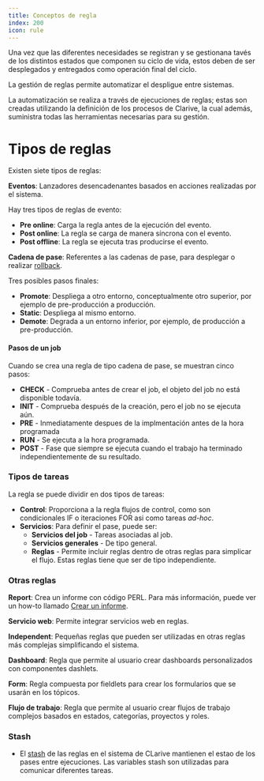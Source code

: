 ```yaml
---
title: Conceptos de regla
index: 200
icon: rule
---
```


Una vez que las diferentes necesidades se registran y se gestionana tavés de los
distintos estados que componen su ciclo de vida, estos deben de ser desplegados
y entregados como operación final del ciclo.

La gestión de reglas permite automatizar el despligue entre sistemas.

La automatización se realiza a través de ejecuciones de reglas; estas son creadas
utilizando la definición de los procesos de Clarive, la cual además, suministra
todas las herramientas necesarias para su gestión.

Tipos de reglas
=================

Existen siete tipos de reglas:

**Eventos**: Lanzadores desencadenantes basados en acciones realizadas por el sistema.

Hay tres tipos de reglas de evento:

- **Pre online**: Carga la regla antes de la ejecución del evento.
- **Post online**: La regla se carga de manera síncrona con el evento.
- **Post offline**: La regla se ejecuta tras producirse el evento.

**Cadena de pase**: Referentes a las cadenas de pase, para desplegar o realizar
[rollback](concepts/rollback).

Tres posibles pasos finales:

- **Promote**: Despliega a otro entorno, conceptualmente otro superior, por ejemplo de
pre-producción a producción.
- **Static**: Despliega al mismo entorno.
- **Demote**: Degrada a un entorno inferior, por ejemplo, de producción a pre-producción.

#### Pasos de un job

Cuando se crea una regla de tipo cadena de pase, se muestran cinco pasos:

- **CHECK** - Comprueba antes de crear el job, el objeto del job no está disponible todavía.
- **INIT** - Comprueba después de la creación, pero el job no se ejecuta aún.
- **PRE** - Inmediatamente despues de la implmentación antes de la hora programada
- **RUN** - Se ejecuta a la hora programada.
- **POST** - Fase que siempre se ejecuta cuando el trabajo ha terminado independientemente
 de su resultado.

### Tipos de tareas

La regla se puede dividir en dos tipos de tareas:

- **Control**: Proporciona a la regla flujos de control, como son condicionales
IF o iteraciones FOR asi como tareas *ad-hoc*.
- **Servicios**: Para definir el pase, puede ser:
    - **Servicios del job** - Tareas asociadas al job.
    - **Servicios generales** - De tipo general.
    - **Reglas** - Permite incluir reglas dentro de otras reglas para simplicar el flujo.
    Estas reglas tiene que ser de tipo independiente.

### Otras reglas

**Report**: Crea un informe con código PERL. Para más información, puede ver un how-to llamado
[Crear un informe](how-to/create-reports).

**Servicio web**: Permite integrar servicios web en reglas.

**Independent**: Pequeñas reglas que pueden ser utilizadas en otras reglas más complejas simplificando el sistema.

**Dashboard**: Regla que permite al usuario crear dashboards personalizados con componentes dashlets.

**Form**:  Regla compuesta por fieldlets para crear los formularios que se usarán en los tópicos.

**Flujo de trabajo**: Regla que permite al usuario crear flujos de trabajo complejos basados en estados,
categorías, proyectos y roles.


### Stash
*  El [stash](concepts/stash) de las reglas en el sistema de CLarive mantienen el estao de los
pases entre ejecuciones. Las variables stash son utilizadas para comunicar diferentes tareas.

